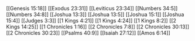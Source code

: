 [[Genesis 15:18]]
[[Exodus 23:31]]
[[Leviticus 23:34]]
[[Numbers 34:5]]
[[Numbers 34:8]]
[[Joshua 13:3]]
[[Joshua 13:5]]
[[Joshua 15:1]]
[[Joshua 15:4]]
[[Judges 3:3]]
[[1 Kings 4:21]]
[[1 Kings 4:24]]
[[1 Kings 8:2]]
[[2 Kings 14:25]]
[[1 Chronicles 1:16]]
[[2 Chronicles 7:8]]
[[2 Chronicles 30:13]]
[[2 Chronicles 30:23]]
[[Psalms 40:9]]
[[Isaiah 27:12]]
[[Amos 6:14]]
